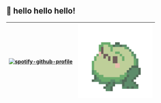 
<div>

## 💭 hello hello hello!
 [![spotify-github-profile](https://spotify-github-profile.kittinanx.com/api/view?uid=strawbunnii&cover_image=true&theme=natemoo-re&show_offline=false&background_color=121212&interchange=true&bar_color=dfcb49&bar_color_cover=false)](https://github.com/kittinan/spotify-github-profile) | <img src="frog.gif" width="200"/>
:----:|:----:


</div>


<!--
**jaerlcruz/jaerlcruz** is a ✨ _special_ ✨ repository because its `README.md` (this file) appears on your GitHub profile.

Here are some ideas to get you started:

- 🔭 I’m currently working on ...
- 🌱 I’m currently learning ...
- 👯 I’m looking to collaborate on ...
- 🤔 I’m looking for help with ...
- 💬 Ask me about ...
- 📫 How to reach me: ...
- 😄 Pronouns: ...
- ⚡ Fun fact: ...
-->
